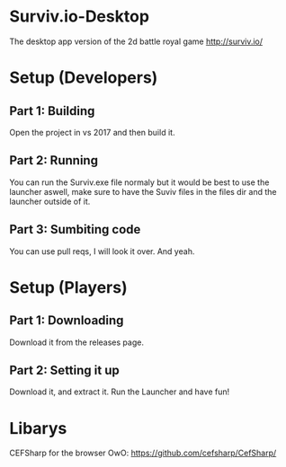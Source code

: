 # Surviv.io-Desktop
The desktop app version of the 2d battle royal game http://surviv.io/

# Setup (Developers)
## Part 1: Building
Open the project in vs 2017 and then build it.
## Part 2: Running
You can run the Surviv.exe file normaly but it would be best to use the launcher aswell, make sure to have the Suviv files in the files dir and the launcher outside of it.
## Part 3: Sumbiting code
You can use pull reqs, I will look it over. And yeah.

# Setup (Players)
## Part 1: Downloading
Download it from the releases page.
## Part 2: Setting it up
Download it, and extract it. Run the Launcher and have fun!

# Libarys
CEFSharp for the browser OwO: https://github.com/cefsharp/CefSharp/
